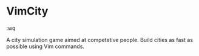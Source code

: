 # VimCity
:wq

A city simulation game aimed at competetive people. 
Build cities as fast as possible using Vim commands. 


